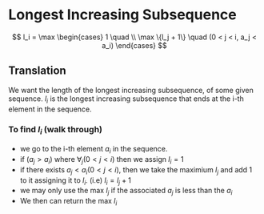 # Longest Increasing Subsequence

$$ l_i = \max
\begin{cases}
1 \quad \\
\max \{l_j + 1\} \quad (0 < j < i, a_j < a_i)
\end{cases}
$$

## Translation

We want the length of the longest increasing subsequence, of some given sequence. $l_i$ is the longest increasing subsequence that ends at the i-th element in the sequence.

### To find $l_i$ (walk through)

- we go to the i-th element $a_i$ in the sequence.
- if  $(a_j > a_i)$ where  $\forall_j (0 < j < i)$ then we assign $l_i = 1$
- if there exists $a_j < a_i  (0 < j < i)$, then we take the maximium $l_j$ and add 1 to it assigning it to $l_i$. (i.e) $l_i = l_j + 1$
- we may only use the max $l_j$ if the associated $a_j$ is less than the $a_i$
- We then can return the max $l_i$

